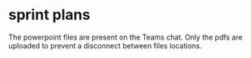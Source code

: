 # sprint plans

The powerpoint files are present on the Teams chat. Only the pdfs are uploaded to prevent a disconnect between files locations.
